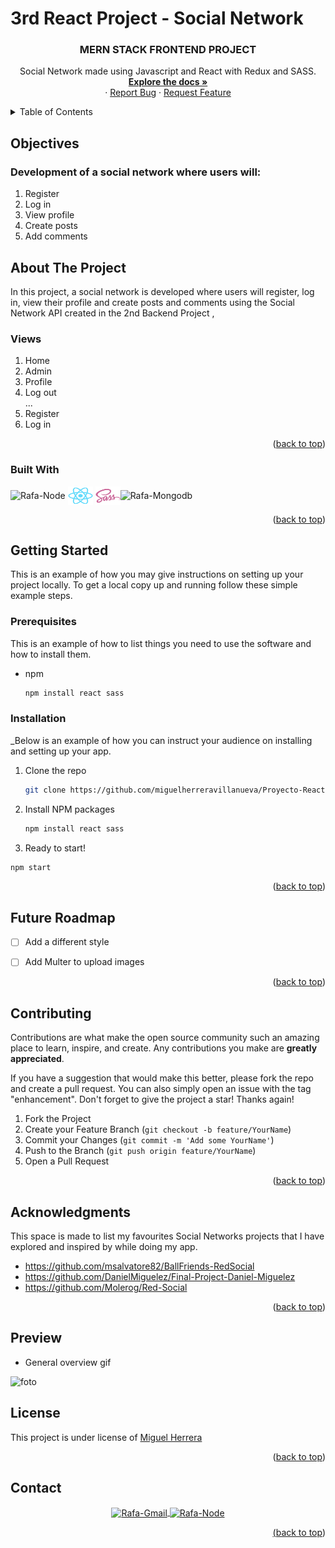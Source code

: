 # 3rd React Project - Social Network

 <h3 align="center">MERN STACK FRONTEND PROJECT</h3>

  <p align="center">
    Social Network made using Javascript and React with Redux and SASS.
    <br />
    <a href="https://github.com/miguelherreravillanueva/Proyecto-React.SocialNetwork"><strong>Explore the docs »</strong></a>
    <br />
    ·
    <a href="https://github.com/miguelherreravillanueva/Proyecto-React.SocialNetwork/issues">Report Bug</a>
    ·
    <a href="https://github.com/miguelherreravillanueva/Proyecto-React.SocialNetwork/issues">Request Feature</a>
  </p>
</div>



<!-- TABLE OF CONTENTS -->
<details>
  <summary>Table of Contents</summary>
  <ol>
        <li><a href="#objectives">Objectives</a></li>
    <li>
      <a href="#about-the-project">About The Project</a>
      <ul>
        <li><a href="#endpoints">Endpoints</a></li>
         <li><a href="#built-with">Built With</a></li>
      </ul>   
    </li>
    <li>
      <a href="#getting-started">Getting Started</a>
      <ul>
        <li><a href="#prerequisites">Prerequisites</a></li>
        <li><a href="#installation">Installation</a></li>
      </ul>
    </li>
    <li><a href="#future-roadmap">Future Roadmap</a></li>
    <li><a href="#contributing">Contributing</a></li>
    <li><a href="#license">License</a></li>
    <li><a href="#acknowledgments">Acknowledgments</a></li>
    <li><a href="#contact">Contact</a></li>
  </ol>
</details>

<!-- ABOUT THE OBJECTIVES -->
## Objectives
### Development of a social network where users will:
<objectives>
  <ol>
    <li>Register</li>
    <li>Log in</a></li>
    <li>View profile</a></li>
    <li>Create posts</a></li>
    <li>Add comments</a></li>
</ol>
</objectives>


<!-- ABOUT THE PROJECT -->
## About The Project

In this project, a social network is developed where users will register, log in, view their profile and create posts and comments using the Social Network API created in the 2nd Backend Project <a href="https://github.com/miguelherreravillanueva/Proyecto-Backend.Social_Network"></a>, 


### Views

<views>
 
  <ol>
    <li>Home</a></li>
    <li>Admin</a></li>
    <li>Profile</a></li>
    <li>Log out</a></li>
        ...
    <li>Register</a></li>
    <li>Log in</a></li>
  </ol>
</views>


<p align="right">(<a href="#readme-top">back to top</a>)</p>


### Built With

<img align="center" alt="Rafa-Node" height="30" width="40" src="https://cdn.jsdelivr.net/gh/devicons/devicon/icons/nodejs/nodejs-original.svg"> <img align="center" alt="Rafa-React" height="30" width="40" src="https://raw.githubusercontent.com/devicons/devicon/master/icons/react/react-original.svg"> <img align="center" alt="Rafa-SASS" height="30" width="40" src="https://raw.githubusercontent.com/devicons/devicon/master/icons/sass/sass-original.svg"><img align="center" alt="Rafa-Mongodb" height="30" width="40" src="https://cdn.jsdelivr.net/gh/devicons/devicon/icons/mongodb/mongodb-original-wordmark.svg">





<p align="right">(<a href="#readme-top">back to top</a>)</p>



<!-- GETTING STARTED -->
## Getting Started

This is an example of how you may give instructions on setting up your project locally.
To get a local copy up and running follow these simple example steps.

### Prerequisites

This is an example of how to list things you need to use the software and how to install them.
* npm
  ```sh
  npm install react sass
  ```

### Installation

_Below is an example of how you can instruct your audience on installing and setting up your app.

1. Clone the repo
   ```sh
   git clone https://github.com/miguelherreravillanueva/Proyecto-React.SocialNetwork
   ```
3. Install NPM packages
   ```sh
   npm install react sass
   ```
4. Ready to start!
  ```sh
  npm start
  ```


<p align="right">(<a href="#readme-top">back to top</a>)</p>


<!-- FUTURE -->
## Future Roadmap

- [ ] Add a different style
- [ ] Add Multer to upload images


<p align="right">(<a href="#readme-top">back to top</a>)</p>



<!-- CONTRIBUTING -->
## Contributing

Contributions are what make the open source community such an amazing place to learn, inspire, and create. Any contributions you make are **greatly appreciated**.

If you have a suggestion that would make this better, please fork the repo and create a pull request. You can also simply open an issue with the tag "enhancement".
Don't forget to give the project a star! Thanks again!

1. Fork the Project
2. Create your Feature Branch (`git checkout -b feature/YourName`)
3. Commit your Changes (`git commit -m 'Add some YourName'`)
4. Push to the Branch (`git push origin feature/YourName`)
5. Open a Pull Request

<p align="right">(<a href="#readme-top">back to top</a>)</p>



<!-- ACKNOWLEDGMENTS -->
## Acknowledgments

This space is made to list my favourites Social Networks projects that I have explored and inspired by while doing my app.

* https://github.com/msalvatore82/BallFriends-RedSocial
* https://github.com/DanielMiguelez/Final-Project-Daniel-Miguelez
* https://github.com/Molerog/Red-Social

<p align="right">(<a href="#readme-top">back to top</a>)</p>



<!-- PREVIEW -->
## Preview 

- General overview gif

![foto](./src/assets/ace7bd21-76e2-41d6-a0e3-30cd413b56bb.gif)



<!-- LICENSE -->
## License

This project is under license of [Miguel Herrera](https://github.com/miguelherreravillanueva)

<p align="right">(<a href="#readme-top">back to top</a>)</p>

<!-- CONTACT -->
## Contact 
  <p align="center">
<a href = "mailto:mirkouda@gmail.com"><img align="center" alt="Rafa-Gmail" height="30" width="40" src="https://cdn.jsdelivr.net/gh/devicons/devicon/icons/gmail/gmail-original.svg">
    <a href="https://www.linkedin.com/in/mherrevi/" target="_blank"><img align="center" alt="Rafa-Node" height="30" width="40" src="https://cdn.jsdelivr.net/gh/devicons/devicon/icons/linkedin/linkedin-original.svg"> 
</p>

<p align="right">(<a href="#readme-top">back to top</a>)</p>

